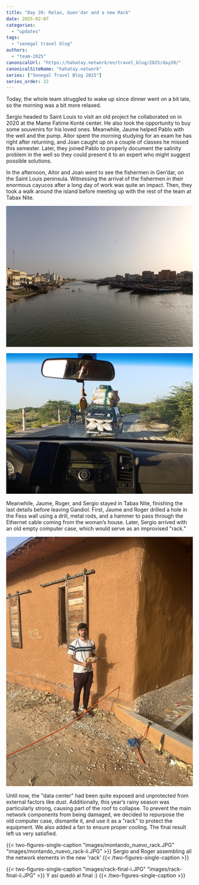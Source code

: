 ```yaml
---
title: "Day 20: Relax, Guen'dar and a new Rack"  
date: 2025-02-07
categories:  
  - "updates"  
tags:  
  - "senegal travel blog"  
authors:  
  - "team-2025"  
canonicalUrl: "https://hahatay.network/en/travel_blog/2025/day20/"
canonicalSiteName: "hahatay.network"
series: ["Senegal Travel Blog 2025"]
series_order: 22
---
```


Today, the whole team struggled to wake up since dinner went on a bit late, so the morning was a bit more relaxed.

Sergio headed to Saint Louis to visit an old project he collaborated on in 2020 at the Mame Fatime Konté center. He also took the opportunity to buy some souvenirs for his loved ones. Meanwhile, Jaume helped Pablo with the well and the pump. Aitor spent the morning studying for an exam he has right after returning, and Joan caught up on a couple of classes he missed this semester. Later, they joined Pablo to properly document the salinity problem in the well so they could present it to an expert who might suggest possible solutions.

In the afternoon, Aitor and Joan went to see the fishermen in Gen’dar, on the Saint Louis peninsula. Witnessing the arrival of the fishermen in their enormous cayucos after a long day of work was quite an impact. Then, they took a walk around the island before meeting up with the rest of the team at Tabax Nite.

![Guendar](images/guendar.jpg "Gendar is the neighborhood where fishermen work in Saint Louis")

![Car with an open trunk, packed with sacks](images/coche_petado.jpg "Sometimes, cars in Senegal seem to defy the laws of gravity")

Meanwhile, Jaume, Roger, and Sergio stayed in Tabax Nite, finishing the last details before leaving Gandiol. First, Jaume and Roger drilled a hole in the Fess wall using a drill, metal rods, and a hammer to pass through the Ethernet cable coming from the woman’s house. Later, Sergio arrived with an old empty computer case, which would serve as an improvised "rack."

![Jaume happy after drilling a hole for the cable](images/jaume_boquete.JPG "Jaume happy after drilling a hole for the cable")

Until now, the "data center" had been quite exposed and unprotected from external factors like dust. Additionally, this year’s rainy season was particularly strong, causing part of the roof to collapse. To prevent the main network components from being damaged, we decided to repurpose the old computer case, dismantle it, and use it as a "rack" to protect the equipment. We also added a fan to ensure proper cooling. The final result left us very satisfied.

{{< two-figures-single-caption "images/montando_nuevo_rack.JPG" "images/montando_nuevo_rack-ii.JPG" >}}
Sergio and Roger assembling all the network elements in the new 'rack'
{{< /two-figures-single-caption >}}

{{< two-figures-single-caption "images/rack-final-i.JPG" "images/rack-final-ii.JPG" >}}
Y así quedó al final :)
{{< /two-figures-single-caption >}}